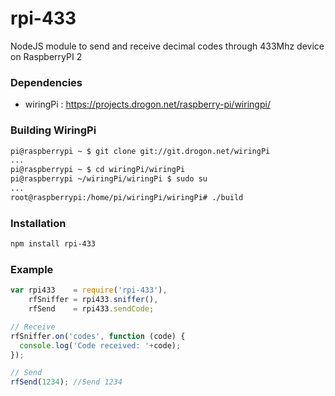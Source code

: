 # rpi-433
NodeJS module to send and receive decimal codes through 433Mhz device on RaspberryPI 2

### Dependencies
* wiringPi : https://projects.drogon.net/raspberry-pi/wiringpi/

### Building WiringPi
```bash
pi@raspberrypi ~ $ git clone git://git.drogon.net/wiringPi
...
pi@raspberrypi ~ $ cd wiringPi/wiringPi
pi@raspberrypi ~/wiringPi/wiringPi $ sudo su
...
root@raspberrypi:/home/pi/wiringPi/wiringPi# ./build
```

### Installation

```bash
npm install rpi-433
```

### Example

```js
var rpi433    = require('rpi-433'),
    rfSniffer = rpi433.sniffer(),
    rfSend    = rpi433.sendCode;

// Receive    
rfSniffer.on('codes', function (code) {
  console.log('Code received: '+code);
});

// Send
rfSend(1234); //Send 1234

```
